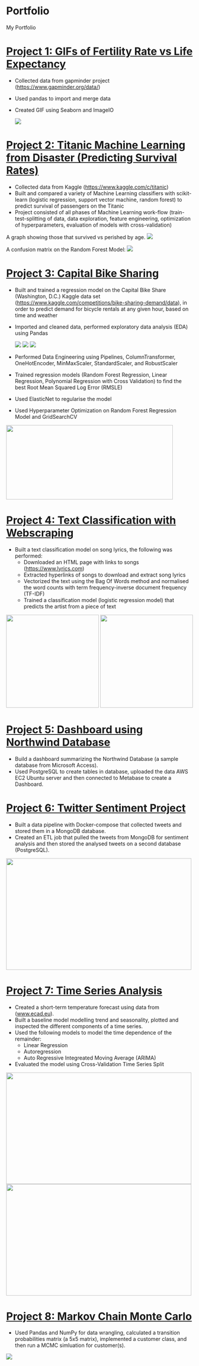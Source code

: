 # Portfolio
My Portfolio

# [Project 1: GIFs of Fertility Rate vs Life Expectancy](https://github.com/spicedacademy/fenugreek-student-code/tree/karen/Gapminder_Analysis_GIF_Project)

* Collected data from gapminder project (https://www.gapminder.org/data/)
* Used pandas to import and merge data 
* Created GIF using Seaborn and ImageIO

	![](https://github.com/kbolon1/Portfolio/blob/main/images/gapminder_output.gif)

# [Project 2: Titanic Machine Learning from Disaster (Predicting Survival Rates)](https://github.com/spicedacademy/fenugreek-student-code/tree/karen/week_02_project)

* Collected data from Kaggle (https://www.kaggle.com/c/titanic)
* Built and compared a variety of Machine Learning classifiers with scikit-learn (logistic regression, support vector machine, random forest) to predict survival of passengers on the Titanic
* Project consisted of all phases of Machine Learning work-flow (train-test-splitting of data, data exploration, feature engineering, optimization of hyperparameters, evaluation of models with cross-validation)

A graph showing those that survived vs perished by age.
	![](https://github.com/kbolon1/Portfolio/blob/main/images/titanic_graph.png)
 
A confusion matrix on the Random Forest Model: 
 	![](https://github.com/kbolon1/Portfolio/blob/main/images/titanic_confusionmatrix.png)
	
# [Project 3: Capital Bike Sharing](https://github.com/spicedacademy/fenugreek-student-code/tree/karen/week_03_project)

* Built and trained a regression model on the Capital Bike Share (Washington, D.C.) Kaggle data set (https://www.kaggle.com/competitions/bike-sharing-demand/data), in order to predict demand for bicycle rentals at any given hour, based on time and weather
* Imported and cleaned data, performed exploratory data analysis (EDA) using Pandas 

	![](https://github.com/kbolon1/Portfolio/blob/main/images/bike_rentals.png)
	![](https://github.com/kbolon1/Portfolio/blob/main/images/bike_graphs6.png)
	![](https://github.com/kbolon1/Portfolio/blob/main/images/bike_heatmap.png)
	
* Performed Data Engineering using Pipelines, ColumnTransformer, OneHotEncoder, MinMaxScaler, StandardScaler, and RobustScaler
* Trained regression models (Random Forest Regression, Linear Regression, Polynomial Regression with Cross Validation) to find the best Root Mean Squared Log Error (RMSLE)  
* Used ElasticNet to regularise the model
* Used Hyperparameter Optimization on Random Forest Regression Model and GridSearchCV

<img src="https://github.com/kbolon1/Portfolio/blob/main/images/bike_result_RMSLE.png" width="450" height="200">

# [Project 4: Text Classification with Webscraping](https://github.com/spicedacademy/fenugreek-student-code/tree/karen/week_04_project)
* Built a text classification model on song lyrics, the following was performed: 
	- Downloaded an HTML page with links to songs (https://www.lyrics.com)
	- Extracted hyperlinks of songs to download and extract song lyrics
	- Vectorized the text using the Bag Of Words method and normalised the word counts with term frequency-inverse document frequency (TF-IDF)
	- Trained a classification model (logistic regression model) that predicts the artist from a piece of text

<img src="https://github.com/kbolon1/Portfolio/blob/main/images/maplehip.png" width="250" height="250">    
<img src="https://github.com/kbolon1/Portfolio/blob/main/images/stargwen.png" width="250" height="250">       

# [Project 5: Dashboard using Northwind Database](https://github.com/spicedacademy/fenugreek-student-code/tree/karen/week_05_project/northwind)

* Build a dashboard summarizing the Northwind Database (a sample database from Microsoft Access). 
* Used PostgreSQL to create tables in database, uploaded the data AWS EC2 Ubuntu server and then connected to Metabase to create a Dashboard.

# [Project 6: Twitter Sentiment Project](https://github.com/spicedacademy/fenugreek-student-code/tree/karen/week_06_project)

* Built a data pipeline with Docker-compose that collected tweets and stored them in a MongoDB database. 
* Created an ETL job that pulled the tweets from MongoDB for sentiment analysis and then stored the analysed tweets on a second database (PostgreSQL).

<img src="https://github.com/kbolon1/Portfolio/blob/main/images/Twitter_Sentiment_George_Takei.png" width="500" height="300"> 

# [Project 7: Time Series Analysis](https://github.com/spicedacademy/fenugreek-student-code/tree/karen/week_07_project)

* Created a short-term temperature forecast using data from (www.ecad.eu).
* Built a baseline model modelling trend and seasonality, plotted and inspected the different components of a time series.
* Used the following models to model the time dependence of the remainder:
	- Linear Regression
	- Autoregression
	- Auto Regressive Integreated Moving Average (ARIMA)
* Evaluated the model using Cross-Validation Time Series Split

<img src="https://github.com/kbolon1/Portfolio/blob/main/images/Temp_Seasonality.png" width="500" height="300"> 
<img src="https://github.com/kbolon1/Portfolio/blob/main/images/ARIMA_chart.png" width="500" height="300"> 

# [Project 8: Markov Chain Monte Carlo](https://github.com/spicedacademy/fenugreek-student-code/tree/karen/week_08_project)

* Used Pandas and NumPy for data wrangling, calculated a transition probabilities matrix (a 5x5 matrix), implemented a customer class, and then run a MCMC simluation for customer(s).

![](https://github.com/kbolon1/Portfolio/blob/main/images/MCMC_EDA.png)
